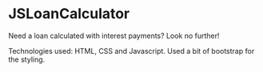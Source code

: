 # JSLoanCalculator

Need a loan calculated with interest payments?  Look no further! 

Technologies used: HTML, CSS and Javascript.
Used a bit of bootstrap for the styling.
